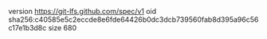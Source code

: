 version https://git-lfs.github.com/spec/v1
oid sha256:c40585e5c2eccde8e6fde64426b0dc3dcb739560fab8d395a96c56c17e1b3d8c
size 680
